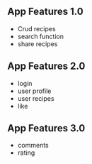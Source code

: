 

## App Features 1.0

- Crud recipes
- search function
- share recipes

## App Features 2.0
- login 
- user profile
- user recipes
- like


## App Features 3.0
- comments
- rating


